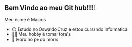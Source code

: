 ## Bem Vindo ao meu Git hub!!!!
Meu nome é Marcos
<br>
- 😒 Estudo no Oswaldo Cruz e estou cursando informatica
- 🤷‍♂️ Meu hobby é tomar fora's
- 🌆 Moro no pé do morro
